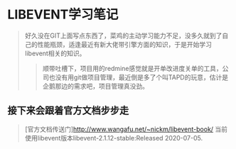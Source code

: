 # LIBEVENT学习笔记
> 好久没在GIT上面写点东西了，菜鸡的主动学习能力不足，没多久就到了自己的性能瓶颈，适逢最近有新大佬带引擎方面的知识，于是开始学习libevent相关的知识。
>> 顺带吐槽下，项目用的redmine感觉就是开单改进度关单的工具，公司也没有用git做项目管理，最近倒是多了个叫TAPD的玩意，估计是企鹅那边的需求吧，项目管理真没劲。
## 接下来会跟着官方文档步步走
> [官方文档传送门]http://www.wangafu.net/~nickm/libevent-book/
> 当前使用libevent版本libevent-2.1.12-stable:Released 2020-07-05.
